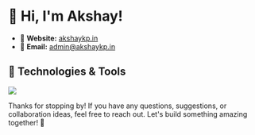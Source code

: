# 👋 Hi, I'm Akshay!

- 🔗 **Website:** [akshaykp.in](https://akshaykp.in)
- 📧 **Email:** [admin@akshaykp.in](mailto:admin@akshaykp.in)

## 🔧 Technologies & Tools

[![](https://skillicons.dev/icons?i=react,remix,nextjs,js,ts,redux,vite,tailwind,html,css,sass,astro,bash,git,supabase,prisma,arch,linux,&perline=6)](https://skillicons.dev)

Thanks for stopping by! If you have any questions, suggestions, or collaboration ideas, feel free to reach out. Let's build something amazing together! 🚀
